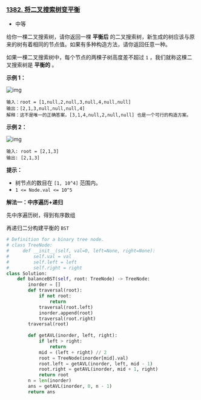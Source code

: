### [1382. 将二叉搜索树变平衡](https://leetcode.cn/problems/balance-a-binary-search-tree/)

- 中等

给你一棵二叉搜索树，请你返回一棵 **平衡后** 的二叉搜索树，新生成的树应该与原来的树有着相同的节点值。如果有多种构造方法，请你返回任意一种。

如果一棵二叉搜索树中，每个节点的两棵子树高度差不超过 `1` ，我们就称这棵二叉搜索树是 **平衡的** 。

**示例 1：**

 ![img](https://assets.leetcode.com/uploads/2021/08/10/balance1-tree.jpg)

```
输入：root = [1,null,2,null,3,null,4,null,null]
输出：[2,1,3,null,null,null,4]
解释：这不是唯一的正确答案，[3,1,4,null,2,null,null] 也是一个可行的构造方案。
```

**示例 2：**

 ![img](https://assets.leetcode.com/uploads/2021/08/10/balanced2-tree.jpg)

```
输入: root = [2,1,3]
输出: [2,1,3]
```

**提示：**

- 树节点的数目在 `[1, 10^4]` 范围内。
- `1 <= Node.val <= 10^5`

**解法一：中序遍历+递归**

先中序遍历树，得到有序数组

再递归二分构建平衡的 `BST`

```python
# Definition for a binary tree node.
# class TreeNode:
#     def __init__(self, val=0, left=None, right=None):
#         self.val = val
#         self.left = left
#         self.right = right
class Solution:
    def balanceBST(self, root: TreeNode) -> TreeNode:
        inorder = []
        def traversal(root):
            if not root:
                return
            traversal(root.left)
            inorder.append(root)
            traversal(root.right)
        traversal(root)
     
        def getAVL(inorder, left, right):
            if left > right:
                return
            mid = (left + right) // 2
            root = TreeNode(inorder[mid].val)
            root.left = getAVL(inorder, left, mid - 1)
            root.right = getAVL(inorder, mid + 1, right)
            return root
        n = len(inorder)
        ans = getAVL(inorder, 0, n - 1)
        return ans
```

